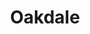 ---
title: "Oakdale"
hashtag: "oakdale"
subdivision-of:
  - Washington County
tags:
  - City
  - Washington County
  - Minnesota
---
